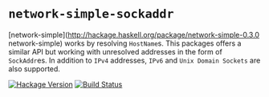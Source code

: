 # `network-simple-sockaddr`

[network-simple](http://hackage.haskell.org/package/network-simple-0.3.0 network-simple)
works by resolving `HostName`s. This packages offers a similar API but
working with unresolved addresses in the form of `SockAddr`es. In addition to
`IPv4` addresses, `IPv6` and `Unix Domain Sockets` are also supported.

[![Hackage Version](https://img.shields.io/hackage/v/network-simple-sockaddr.svg)](https://hackage.haskell.org/package/network-simple-sockaddr) [![Build Status](https://img.shields.io/travis/jdnavarro/network-simple-sockaddr.svg)](https://travis-ci.org/jdnavarro/network-simple-sockaddr.svg)
